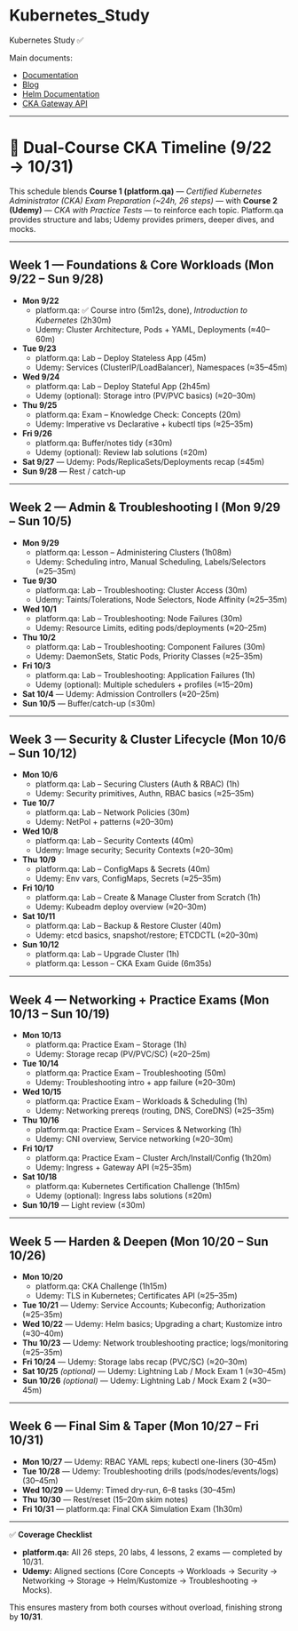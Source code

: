 # Kubernetes_Study  
Kubernetes Study ✅

Main documents:

- [Documentation](https://kubernetes.io/docs)  
- [Blog](https://kubernetes.io/blog/)  
- [Helm Documentation](https://helm.sh/docs)  
- [CKA Gateway API](https://gateway-api.sigs.k8s.io/)  

---

# 📅 Dual-Course CKA Timeline (9/22 → 10/31)

This schedule blends **Course 1 (platform.qa)** — *Certified Kubernetes Administrator (CKA) Exam Preparation (~24h, 26 steps)* — with **Course 2 (Udemy)** — *CKA with Practice Tests* — to reinforce each topic. Platform.qa provides structure and labs; Udemy provides primers, deeper dives, and mocks.

---

## Week 1 — Foundations & Core Workloads (Mon 9/22 – Sun 9/28)
- **Mon 9/22**
  - platform.qa: ✅ Course intro (5m12s, done), *Introduction to Kubernetes* (2h30m)
  - Udemy: Cluster Architecture, Pods + YAML, Deployments (≈40–60m)
- **Tue 9/23**
  - platform.qa: Lab – Deploy Stateless App (45m)
  - Udemy: Services (ClusterIP/LoadBalancer), Namespaces (≈35–45m)
- **Wed 9/24**
  - platform.qa: Lab – Deploy Stateful App (2h45m)
  - Udemy (optional): Storage intro (PV/PVC basics) (≈20–30m)
- **Thu 9/25**
  - platform.qa: Exam – Knowledge Check: Concepts (20m)
  - Udemy: Imperative vs Declarative + kubectl tips (≈25–35m)
- **Fri 9/26**
  - platform.qa: Buffer/notes tidy (≤30m)
  - Udemy (optional): Review lab solutions (≤20m)
- **Sat 9/27** — Udemy: Pods/ReplicaSets/Deployments recap (≤45m)
- **Sun 9/28** — Rest / catch-up

---

## Week 2 — Admin & Troubleshooting I (Mon 9/29 – Sun 10/5)
- **Mon 9/29**
  - platform.qa: Lesson – Administering Clusters (1h08m)
  - Udemy: Scheduling intro, Manual Scheduling, Labels/Selectors (≈25–35m)
- **Tue 9/30**
  - platform.qa: Lab – Troubleshooting: Cluster Access (30m)
  - Udemy: Taints/Tolerations, Node Selectors, Node Affinity (≈25–35m)
- **Wed 10/1**
  - platform.qa: Lab – Troubleshooting: Node Failures (30m)
  - Udemy: Resource Limits, editing pods/deployments (≈20–25m)
- **Thu 10/2**
  - platform.qa: Lab – Troubleshooting: Component Failures (30m)
  - Udemy: DaemonSets, Static Pods, Priority Classes (≈25–35m)
- **Fri 10/3**
  - platform.qa: Lab – Troubleshooting: Application Failures (1h)
  - Udemy (optional): Multiple schedulers + profiles (≈15–20m)
- **Sat 10/4** — Udemy: Admission Controllers (≈20–25m)
- **Sun 10/5** — Buffer/catch-up (≤30m)

---

## Week 3 — Security & Cluster Lifecycle (Mon 10/6 – Sun 10/12)
- **Mon 10/6**
  - platform.qa: Lab – Securing Clusters (Auth & RBAC) (1h)
  - Udemy: Security primitives, Authn, RBAC basics (≈25–35m)
- **Tue 10/7**
  - platform.qa: Lab – Network Policies (30m)
  - Udemy: NetPol + patterns (≈20–30m)
- **Wed 10/8**
  - platform.qa: Lab – Security Contexts (40m)
  - Udemy: Image security; Security Contexts (≈20–30m)
- **Thu 10/9**
  - platform.qa: Lab – ConfigMaps & Secrets (40m)
  - Udemy: Env vars, ConfigMaps, Secrets (≈25–35m)
- **Fri 10/10**
  - platform.qa: Lab – Create & Manage Cluster from Scratch (1h)
  - Udemy: Kubeadm deploy overview (≈20–30m)
- **Sat 10/11**
  - platform.qa: Lab – Backup & Restore Cluster (40m)
  - Udemy: etcd basics, snapshot/restore; ETCDCTL (≈20–30m)
- **Sun 10/12**
  - platform.qa: Lab – Upgrade Cluster (1h)
  - platform.qa: Lesson – CKA Exam Guide (6m35s)

---

## Week 4 — Networking + Practice Exams (Mon 10/13 – Sun 10/19)
- **Mon 10/13**
  - platform.qa: Practice Exam – Storage (1h)
  - Udemy: Storage recap (PV/PVC/SC) (≈20–25m)
- **Tue 10/14**
  - platform.qa: Practice Exam – Troubleshooting (50m)
  - Udemy: Troubleshooting intro + app failure (≈20–30m)
- **Wed 10/15**
  - platform.qa: Practice Exam – Workloads & Scheduling (1h)
  - Udemy: Networking prereqs (routing, DNS, CoreDNS) (≈25–35m)
- **Thu 10/16**
  - platform.qa: Practice Exam – Services & Networking (1h)
  - Udemy: CNI overview, Service networking (≈20–30m)
- **Fri 10/17**
  - platform.qa: Practice Exam – Cluster Arch/Install/Config (1h20m)
  - Udemy: Ingress + Gateway API (≈25–35m)
- **Sat 10/18**
  - platform.qa: Kubernetes Certification Challenge (1h15m)
  - Udemy (optional): Ingress labs solutions (≤20m)
- **Sun 10/19** — Light review (≤30m)

---

## Week 5 — Harden & Deepen (Mon 10/20 – Sun 10/26)
- **Mon 10/20**
  - platform.qa: CKA Challenge (1h15m)
  - Udemy: TLS in Kubernetes; Certificates API (≈25–35m)
- **Tue 10/21** — Udemy: Service Accounts; Kubeconfig; Authorization (≈25–35m)
- **Wed 10/22** — Udemy: Helm basics; Upgrading a chart; Kustomize intro (≈30–40m)
- **Thu 10/23** — Udemy: Network troubleshooting practice; logs/monitoring (≈25–35m)
- **Fri 10/24** — Udemy: Storage labs recap (PVC/SC) (≈20–30m)
- **Sat 10/25** *(optional)* — Udemy: Lightning Lab / Mock Exam 1 (≈30–45m)
- **Sun 10/26** *(optional)* — Udemy: Lightning Lab / Mock Exam 2 (≈30–45m)

---

## Week 6 — Final Sim & Taper (Mon 10/27 – Fri 10/31)
- **Mon 10/27** — Udemy: RBAC YAML reps; kubectl one-liners (30–45m)
- **Tue 10/28** — Udemy: Troubleshooting drills (pods/nodes/events/logs) (30–45m)
- **Wed 10/29** — Udemy: Timed dry-run, 6–8 tasks (30–45m)
- **Thu 10/30** — Rest/reset (15–20m skim notes)
- **Fri 10/31** — platform.qa: Final CKA Simulation Exam (1h30m)

---

✅ **Coverage Checklist**
- **platform.qa:** All 26 steps, 20 labs, 4 lessons, 2 exams — completed by 10/31.
- **Udemy:** Aligned sections (Core Concepts → Workloads → Security → Networking → Storage → Helm/Kustomize → Troubleshooting → Mocks).

This ensures mastery from both courses without overload, finishing strong by **10/31**.
